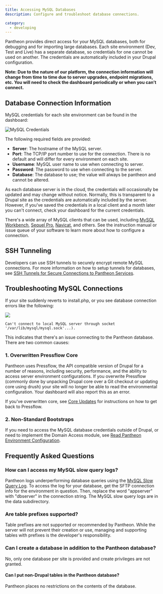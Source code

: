 ```yaml
---
title: Accessing MySQL Databases
description: Configure and troubleshoot database connections.

category:
  - developing
---
```

Pantheon provides direct access for your MySQL databases, both for debugging and for importing large databases. Each site environment (Dev, Test and Live) has a separate database, so credentials for one cannot be used on another. The credentials are automatically included in your Drupal configuration.


**Note: Due to the nature of our platform, the connection information will change from time to time due to server upgrades, endpoint migrations, etc. You will need to check the dashboard periodically or when you can’t connect.**

## Database Connection Information

MySQL credentials for each site environment can be found in the dashboard:

![MySQL Credentials](https://pantheon-systems.desk.com/customer/portal/attachments/168060)

The following required fields are provided:

- **Server**: The hostname of the MySQL server.
- **Port**: The TCP/IP port number to use for the connection. There is no default and will differ for every environment on each site.
- **Username**: MySQL user name to use when connecting to server.
- **Password**: The password to use when connecting to the server.
- **Database**: The database to use; the value will always be pantheon and cannot be altered.

As each database server is in the cloud, the credentials will occasionally be updated and may change without notice. Normally, this is transparent to a Drupal site as the credentials are automatically included by the server. However, if you've saved the credentials in a local client and a month later you can't connect, check your dashboard for the current credentials.

There's a wide array of MySQL clients that can be used, including [MySQL Workbench](http://dev.mysql.com/downloads/tools/workbench/), [Sequel Pro](http://www.sequelpro.com/download), [Navicat](http://www.navicat.com/download), and others. See the instruction manual or issue queue of your software to learn more about how to configure a connection.

## SSH Tunneling

Developers can use SSH tunnels to securely encrypt remote MySQL connections. For more information on how to setup tunnels for databases, see [SSH Tunnels for Secure Connections to Pantheon Services](/documentation/advanced-topics/ssh-tunnels-for-secure-connections-to-pantheon-services/).

## Troubleshooting MySQL Connections

If your site suddenly reverts to install.php, or you see database connection errors like the following:

![](https://pantheon-systems.desk.com/customer/portal/attachments/64774)

    Can't connect to local MySQL server through socket '/var/lib/mysql/mysql.sock'...).

This indicates that there's an issue connecting to the Pantheon database. There are two common causes:

### 1. Overwritten Pressflow Core

Pantheon uses Pressflow, the API compatible version of Drupal for a number of reasons, including security, performance, and the ability to access server environment configurations. If you overwrite Pressflow (commonly done by unpacking Drupal core over a Git checkout or updating core using drush) your site will no longer be able to read the environmental configuration. Your dashboard will also report this as an error.  

If you've overwritten core, see [Core Updates](/documentation/running-drupal/drupal-core-updates/-core-updates) for instructions on how to get back to Pressflow.

### 2. Non-Standard Bootstraps

If you need to access the MySQL database credentials outside of Drupal, or need to implement the Domain Access module, see [Read Pantheon Environment Configuration](/documentation/howto/reading-pantheon-environment-configuration/-read-pantheon-environment-configuration).

## Frequently Asked Questions

### How can I access my MySQL slow query logs?

Pantheon logs underperforming database queries using the [MySQL Slow Query Log](http://dev.mysql.com/doc/refman/5.5/en/slow-query-log.html). To access the log for your database, get the SFTP connection info for the environment in question. Then, replace the word "appserver" with "dbserver" in the connection string. The MySQL slow query logs are in the data subdirectory.

### Are table prefixes supported?

Table prefixes are not supported or recommended by Pantheon. While the server will not prevent their creation or use, managing and supporting tables with prefixes is the developer's responsibility.

### Can I create a database in addition to the Pantheon database?

No, only one database per site is provided and create privileges are not granted.

#### Can I put non-Drupal tables in the Pantheon database?

Pantheon places no restrictions on the contents of the database.
